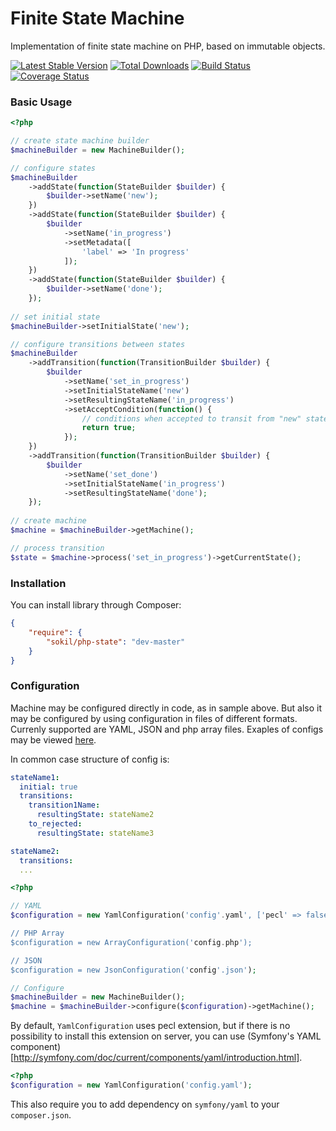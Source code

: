 # Finite State Machine

Implementation of finite state machine on PHP, based on immutable objects.

[![Latest Stable Version](https://poser.pugx.org/sokil/php-state/v/stable.png)](https://packagist.org/packages/sokil/php-state)
[![Total Downloads](http://img.shields.io/packagist/dt/sokil/php-state.svg)](https://packagist.org/packages/sokil/php-state)
[![Build Status](https://travis-ci.org/sokil/php-state.png?branch=master&1)](https://travis-ci.org/sokil/php-state)
[![Coverage Status](https://coveralls.io/repos/sokil/php-state/badge.png)](https://coveralls.io/r/sokil/php-state)

### Basic Usage

```php
<?php

// create state machine builder
$machineBuilder = new MachineBuilder();

// configure states
$machineBuilder
    ->addState(function(StateBuilder $builder) {
        $builder->setName('new');
    })
    ->addState(function(StateBuilder $builder) {
        $builder
            ->setName('in_progress')
            ->setMetadata([
                'label' => 'In progress'
            ]);
    })
    ->addState(function(StateBuilder $builder) {
        $builder->setName('done');
    });
    
// set initial state
$machineBuilder->setInitialState('new');

// configure transitions between states
$machineBuilder
    ->addTransition(function(TransitionBuilder $builder) {
        $builder
            ->setName('set_in_progress')
            ->setInitialStateName('new')
            ->setResultingStateName('in_progress')
            ->setAcceptCondition(function() {
                // conditions when accepted to transit from "new" state to "in_progress"
                return true;
            });
    })
    ->addTransition(function(TransitionBuilder $builder) {
        $builder
            ->setName('set_done')
            ->setInitialStateName('in_progress')
            ->setResultingStateName('done');
    });
    
// create machine
$machine = $machineBuilder->getMachine();

// process transition
$state = $machine->process('set_in_progress')->getCurrentState();
```

### Installation

You can install library through Composer:

```json
{
    "require": {
        "sokil/php-state": "dev-master"
    }
}
```

### Configuration

Machine may be configured directly in code, as in sample above. But also it may be configured by using configuration in files of different formats. Currenly supported are YAML, JSON and php array files. Exaples of configs may be viewed [here](https://github.com/sokil/php-state/tree/master/tests/configs).

In common case structure of config is:
```yaml
stateName1:
  initial: true
  transitions:
    transition1Name:
      resultingState: stateName2
    to_rejected:
      resultingState: stateName3

stateName2:
  transitions:
  ...
```

```php
<?php

// YAML
$configuration = new YamlConfiguration('config'.yaml', ['pecl' => false]);

// PHP Array
$configuration = new ArrayConfiguration('config.php');

// JSON
$configuration = new JsonConfiguration('config'.json');

// Configure
$machineBuilder = new MachineBuilder();
$machine = $machineBuilder->configure($configuration)->getMachine();
```

By default, `YamlConfiguration` uses pecl extension, but if there is no possibility to install this extension on server, you can use
(Symfony's YAML component)[http://symfony.com/doc/current/components/yaml/introduction.html].

```php
<?php
$configuration = new YamlConfiguration('config.yaml');
```

This also require you to add dependency on `symfony/yaml` to your `composer.json`.
